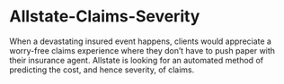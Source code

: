 # Allstate-Claims-Severity
When a devastating insured event happens, clients would appreciate a worry-free claims experience where they don’t have to push paper with their insurance agent. Allstate is looking for an automated method of predicting the cost, and hence severity, of claims.
